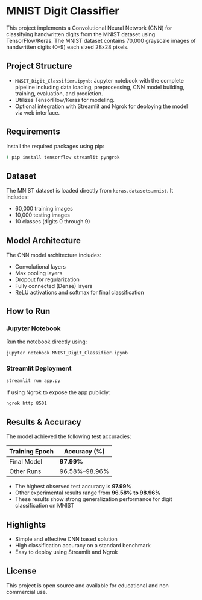 # MNIST Digit Classifier 

This project implements a Convolutional Neural Network (CNN) for classifying handwritten digits from the MNIST dataset using TensorFlow/Keras.
The MNIST dataset contains 70,000 grayscale images of handwritten digits (0–9) each sized 28x28 pixels.

## Project Structure

- `MNSIT_Digit_Classifier.ipynb`: Jupyter notebook with the complete pipeline including data loading, preprocessing, CNN model building, training, evaluation, and prediction.
- Utilizes TensorFlow/Keras for modeling.
- Optional integration with Streamlit and Ngrok for deploying the model via web interface.

## Requirements

Install the required packages using pip:

```bash
! pip install tensorflow streamlit pyngrok
```

## Dataset

The MNIST dataset is loaded directly from `keras.datasets.mnist`. It includes:

- 60,000 training images
- 10,000 testing images
- 10 classes (digits 0 through 9)

## Model Architecture

The CNN model architecture includes:

- Convolutional layers
- Max pooling layers
- Dropout for regularization
- Fully connected (Dense) layers
- ReLU activations and softmax for final classification

## How to Run

### Jupyter Notebook

Run the notebook directly using:

```bash
jupyter notebook MNIST_Digit_Classifier.ipynb
```

### Streamlit Deployment 

```bash
streamlit run app.py
```

If using Ngrok to expose the app publicly:

```bash
ngrok http 8501
```

## Results & Accuracy

The model achieved the following test accuracies:

| Training Epoch | Accuracy (%) |
|----------------|--------------|
| Final Model    | **97.99%**   |
| Other Runs     | 96.58%–98.96%|

- The highest observed test accuracy is **97.99%**
- Other experimental results range from **96.58% to 98.96%**
- These results show strong generalization performance for digit classification on MNIST

## Highlights

- Simple and effective CNN based solution
- High classification accuracy on a standard benchmark
- Easy to deploy using Streamlit and Ngrok

## License

This project is open source and available for educational and non commercial use.

